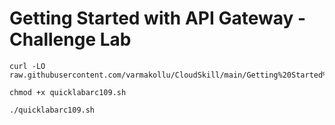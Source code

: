 # Getting Started with API Gateway - Challenge Lab

```
curl -LO raw.githubusercontent.com/varmakollu/CloudSkill/main/Getting%20Started%20with%20API%20Gateway%20Challenge%20Lab/quicklabarc109.sh

chmod +x quicklabarc109.sh

./quicklabarc109.sh

```
